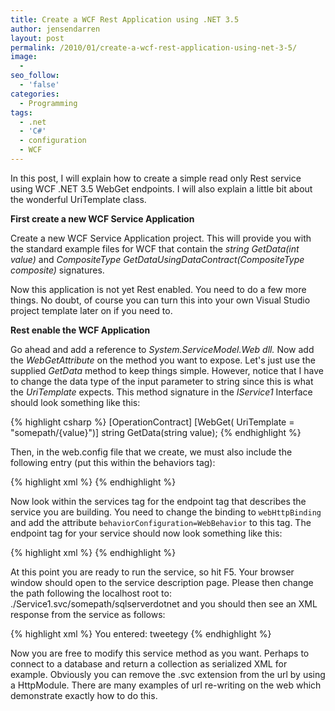 ```yaml
---
title: Create a WCF Rest Application using .NET 3.5
author: jensendarren
layout: post
permalink: /2010/01/create-a-wcf-rest-application-using-net-3-5/
image:
  -
seo_follow:
  - 'false'
categories:
  - Programming
tags:
  - .net
  - 'C#'
  - configuration
  - WCF
---
```

In this post, I will explain how to create a simple read only Rest service using WCF .NET 3.5 WebGet endpoints. I will also explain a little bit about the wonderful UriTemplate class.

**First create a new WCF Service Application**

Create a new WCF Service Application project. This will provide you with the standard example files for WCF that contain the *string GetData(int value)* and *CompositeType GetDataUsingDataContract(CompositeType composite)* signatures.

Now this application is not yet Rest enabled. You need to do a few more things. No doubt, of course you can turn this into your own Visual Studio project template later on if you need to.

**Rest enable the WCF Application**

Go ahead and add a reference to *System.ServiceModel.Web dll.* Now add the *WebGetAttribute* on the method you want to expose. Let's just use the supplied *GetData* method to keep things simple. However, notice that I have to change the data type of the input parameter to string since this is what the *UriTemplate* expects. This method signature in the *IService1* Interface should look something like this:

{% highlight csharp %}
[OperationContract]
[WebGet( UriTemplate = "somepath/{value}")]
string GetData(string value);
{% endhighlight %}

Then, in the web.config file that we create, we must also include the following entry (put this within the behaviors tag):

{% highlight xml %}
<endpointBehaviors>
  <behavior name="WebBehavior">
    <webHttp />
  </behavior>
</endpointBehaviors>
{% endhighlight %}

Now look within the services tag for the endpoint tag that describes the service you are building. You need to change the binding to `webHttpBinding` and add the attribute `behaviorConfiguration=WebBehavior` to this tag. The endpoint tag for your service should now look something like this:

{% highlight xml %}
<endpoint address="" binding="webHttpBinding"
contract="WcfService1.IService1"
behaviorConfiguration="WebBehavior" />
{% endhighlight %}

At this point you are ready to run the service, so hit F5. Your browser window should open to the service description page. Please then change the path following the localhost root to: ./Service1.svc/somepath/sqlserverdotnet and you should then see an XML response from the service as follows:

{% highlight xml %}
<string>You entered: tweetegy</string>
{% endhighlight %}

Now you are free to modify this service method as you want. Perhaps to connect to a database and return a collection as serialized XML for example. Obviously you can remove the .svc extension from the url by using a HttpModule. There are many examples of url re-writing on the web which demonstrate exactly how to do this.
